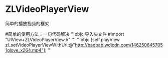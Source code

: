 # ZLVideoPlayerView
简单的播放视频的框架

#简单的使用方法：一句代码解决
'''objc
导入头文件
#import "UIView+ZLVideoPlayerView.h"
'''
'''objc
[self.playView zl_setVideoPlayerViewWithUrl:@"http://baobab.wdjcdn.com/1462506457051glove_x264.mp4"];
'''
